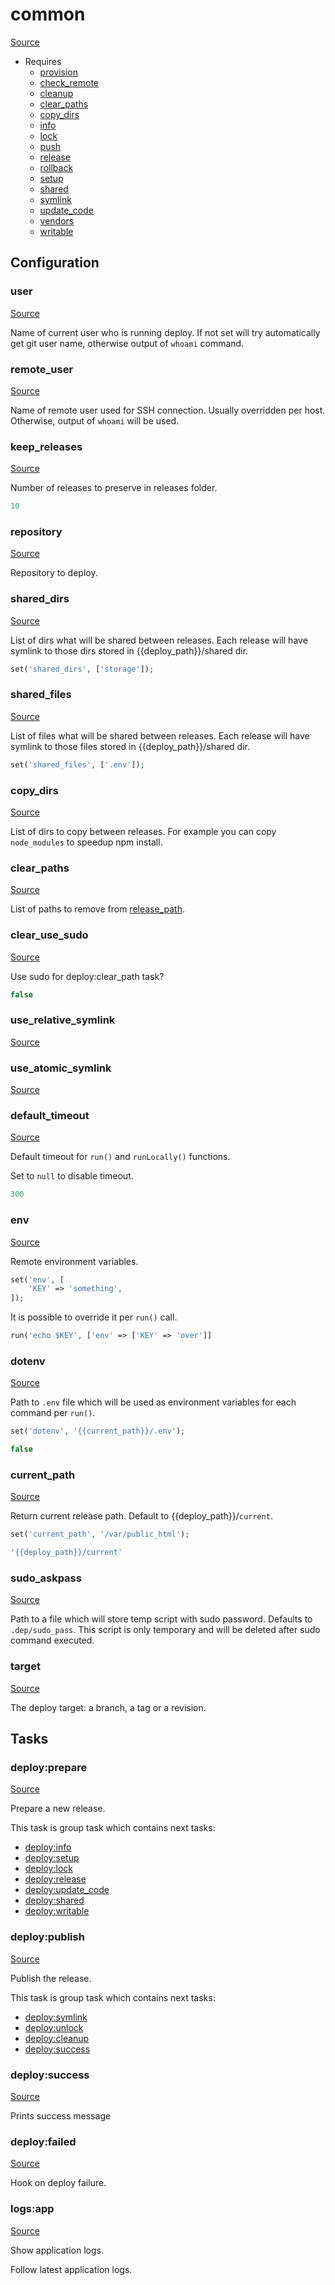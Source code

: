 <!-- DO NOT EDIT THIS FILE! -->
<!-- Instead edit recipe/common.php -->
<!-- Then run bin/docgen -->

# common

[Source](/recipe/common.php)



* Requires
  * [provision](/docs/recipe/provision.md)
  * [check_remote](/docs/recipe/deploy/check_remote.md)
  * [cleanup](/docs/recipe/deploy/cleanup.md)
  * [clear_paths](/docs/recipe/deploy/clear_paths.md)
  * [copy_dirs](/docs/recipe/deploy/copy_dirs.md)
  * [info](/docs/recipe/deploy/info.md)
  * [lock](/docs/recipe/deploy/lock.md)
  * [push](/docs/recipe/deploy/push.md)
  * [release](/docs/recipe/deploy/release.md)
  * [rollback](/docs/recipe/deploy/rollback.md)
  * [setup](/docs/recipe/deploy/setup.md)
  * [shared](/docs/recipe/deploy/shared.md)
  * [symlink](/docs/recipe/deploy/symlink.md)
  * [update_code](/docs/recipe/deploy/update_code.md)
  * [vendors](/docs/recipe/deploy/vendors.md)
  * [writable](/docs/recipe/deploy/writable.md)

## Configuration
### user
[Source](https://github.com/deployphp/deployer/blob/master/recipe/common.php#L30)

Name of current user who is running deploy.
If not set will try automatically get git user name,
otherwise output of `whoami` command.



### remote_user
[Source](https://github.com/deployphp/deployer/blob/master/recipe/common.php#L48)

Name of remote user used for SSH connection.
Usually overridden per host. Otherwise, output of `whoami` will be used.



### keep_releases
[Source](https://github.com/deployphp/deployer/blob/master/recipe/common.php#L53)

Number of releases to preserve in releases folder.

```php title="Default value"
10
```


### repository
[Source](https://github.com/deployphp/deployer/blob/master/recipe/common.php#L56)

Repository to deploy.



### shared_dirs
[Source](https://github.com/deployphp/deployer/blob/master/recipe/common.php#L63)

List of dirs what will be shared between releases.
Each release will have symlink to those dirs stored in {{deploy_path}}/shared dir.
```php
set('shared_dirs', ['storage']);
```



### shared_files
[Source](https://github.com/deployphp/deployer/blob/master/recipe/common.php#L70)

List of files what will be shared between releases.
Each release will have symlink to those files stored in {{deploy_path}}/shared dir.
```php
set('shared_files', ['.env']);
```



### copy_dirs
[Source](https://github.com/deployphp/deployer/blob/master/recipe/common.php#L74)

List of dirs to copy between releases.
For example you can copy `node_modules` to speedup npm install.



### clear_paths
[Source](https://github.com/deployphp/deployer/blob/master/recipe/common.php#L77)

List of paths to remove from [release_path](/docs/recipe/deploy/release.md#release_path).



### clear_use_sudo
[Source](https://github.com/deployphp/deployer/blob/master/recipe/common.php#L80)

Use sudo for deploy:clear_path task?

```php title="Default value"
false
```


### use_relative_symlink
[Source](https://github.com/deployphp/deployer/blob/master/recipe/common.php#L82)





### use_atomic_symlink
[Source](https://github.com/deployphp/deployer/blob/master/recipe/common.php#L85)





### default_timeout
[Source](https://github.com/deployphp/deployer/blob/master/recipe/common.php#L92)

Default timeout for `run()` and `runLocally()` functions.

Set to `null` to disable timeout.

```php title="Default value"
300
```


### env
[Source](https://github.com/deployphp/deployer/blob/master/recipe/common.php#L108)

Remote environment variables.
```php
set('env', [
    'KEY' => 'something',
]);
```

It is possible to override it per `run()` call.

```php
run('echo $KEY', ['env' => ['KEY' => 'over']]
```



### dotenv
[Source](https://github.com/deployphp/deployer/blob/master/recipe/common.php#L117)

Path to `.env` file which will be used as environment variables for each command per `run()`.

```php
set('dotenv', '{{current_path}}/.env');
```

```php title="Default value"
false
```


### current_path
[Source](https://github.com/deployphp/deployer/blob/master/recipe/common.php#L125)

Return current release path. Default to {{deploy_path}}/`current`.
```php
set('current_path', '/var/public_html');
```

```php title="Default value"
'{{deploy_path}}/current'
```


### sudo_askpass
[Source](https://github.com/deployphp/deployer/blob/master/recipe/common.php#L148)

Path to a file which will store temp script with sudo password.
Defaults to `.dep/sudo_pass`. This script is only temporary and will be deleted after
sudo command executed.



### target
[Source](https://github.com/deployphp/deployer/blob/master/recipe/common.php#L161)

The deploy target: a branch, a tag or a revision.




## Tasks

### deploy:prepare
[Source](https://github.com/deployphp/deployer/blob/master/recipe/common.php#L180)

Prepare a new release.




This task is group task which contains next tasks:
* [deploy:info](/docs/recipe/deploy/info.md#deployinfo)
* [deploy:setup](/docs/recipe/deploy/setup.md#deploysetup)
* [deploy:lock](/docs/recipe/deploy/lock.md#deploylock)
* [deploy:release](/docs/recipe/deploy/release.md#deployrelease)
* [deploy:update_code](/docs/recipe/deploy/update_code.md#deployupdate_code)
* [deploy:shared](/docs/recipe/deploy/shared.md#deployshared)
* [deploy:writable](/docs/recipe/deploy/writable.md#deploywritable)


### deploy:publish
[Source](https://github.com/deployphp/deployer/blob/master/recipe/common.php#L191)

Publish the release.




This task is group task which contains next tasks:
* [deploy:symlink](/docs/recipe/deploy/symlink.md#deploysymlink)
* [deploy:unlock](/docs/recipe/deploy/lock.md#deployunlock)
* [deploy:cleanup](/docs/recipe/deploy/cleanup.md#deploycleanup)
* [deploy:success](/docs/recipe/common.md#deploysuccess)


### deploy:success
[Source](https://github.com/deployphp/deployer/blob/master/recipe/common.php#L201)



Prints success message


### deploy:failed
[Source](https://github.com/deployphp/deployer/blob/master/recipe/common.php#L211)



Hook on deploy failure.


### logs:app
[Source](https://github.com/deployphp/deployer/blob/master/recipe/common.php#L220)

Show application logs.

Follow latest application logs.


